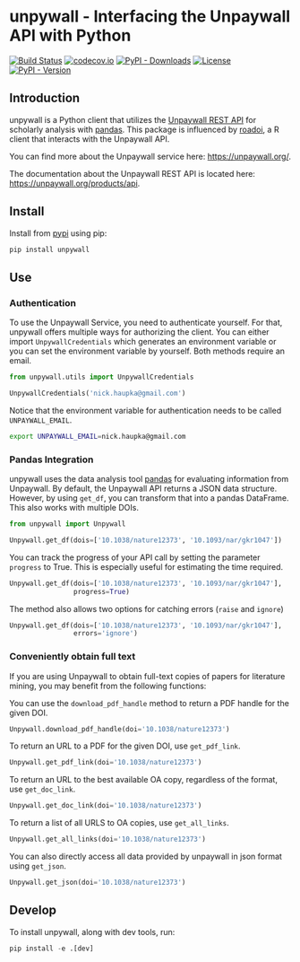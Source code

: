 # unpywall - Interfacing the Unpaywall API with Python

[![Build Status](https://travis-ci.org/unpywall/unpywall.svg?branch=master)](https://travis-ci.org/github/unpywall/unpywall)
[![codecov.io](https://codecov.io/gh/unpywall/unpywall/branch/master/graph/badge.svg)](https://codecov.io/gh/unpywall/unpywall?branch=master)
[![PyPI - Downloads](https://img.shields.io/pypi/dm/unpywall)](https://pypi.org/project/unpywall/)
[![License](https://img.shields.io/github/license/unpywall/unpywall)](https://github.com/unpywall/unpywall/blob/master/LICENSE.txt)
[![PyPI - Version](https://img.shields.io/pypi/v/unpywall)](https://pypi.org/project/unpywall/)

## Introduction

unpywall is a Python client that utilizes the [Unpaywall REST API](https://unpaywall.org/products/api) for scholarly analysis with [pandas](https://pandas.pydata.org/). This package is influenced by [roadoi](https://github.com/ropensci/roadoi), a R client that interacts with the Unpaywall API.

You can find more about the Unpaywall service here: https://unpaywall.org/.

The documentation about the Unpaywall REST API is located here: https://unpaywall.org/products/api.


## Install

Install from [pypi](https://pypi.org/project/unpywall/) using pip:
```python
pip install unpywall
```

## Use

### Authentication

To use the Unpaywall Service, you need to authenticate yourself. For that, unpywall offers multiple ways for authorizing the client. You can either import `UnpywallCredentials` which generates an environment variable or you can set the environment variable by yourself. Both methods require an email.

```python
from unpywall.utils import UnpywallCredentials

UnpywallCredentials('nick.haupka@gmail.com')
```

Notice that the environment variable for authentication needs to be called `UNPAYWALL_EMAIL`.

```bash
export UNPAYWALL_EMAIL=nick.haupka@gmail.com
```

### Pandas Integration

unpywall uses the data analysis tool [pandas](https://pandas.pydata.org/) for evaluating information from Unpaywall. By default, the Unpaywall API returns a JSON data structure. However, by using `get_df`, you can transform that into a pandas DataFrame. This also works with multiple DOIs.

```python
from unpywall import Unpywall

Unpywall.get_df(dois=['10.1038/nature12373', '10.1093/nar/gkr1047'])
```

You can track the progress of your API call by setting the parameter `progress` to True. This is especially useful for estimating the time required.

```python
Unpywall.get_df(dois=['10.1038/nature12373', '10.1093/nar/gkr1047'],
                progress=True)
```

The method also allows two options for catching errors (`raise` and `ignore`)

```python
Unpywall.get_df(dois=['10.1038/nature12373', '10.1093/nar/gkr1047'],
                errors='ignore')
```

### Conveniently obtain full text

If you are using Unpaywall to obtain full-text copies of papers for literature mining, you may benefit from the following functions:

You can use the `download_pdf_handle` method to return a PDF handle for the given DOI.

```python
Unpywall.download_pdf_handle(doi='10.1038/nature12373')
```

To return an URL to a PDF for the given DOI, use `get_pdf_link`.

```python
Unpywall.get_pdf_link(doi='10.1038/nature12373')
```

To return an URL to the best available OA copy, regardless of the format, use `get_doc_link`.

```python
Unpywall.get_doc_link(doi='10.1038/nature12373')
```

To return a list of all URLS to OA copies, use `get_all_links`.

```python
Unpywall.get_all_links(doi='10.1038/nature12373')
```

You can also directly access all data provided by unpaywall in json format using `get_json`.

```python
Unpywall.get_json(doi='10.1038/nature12373')
```

## Develop

To install unpywall, along with dev tools, run:

```python
pip install -e .[dev]
```
